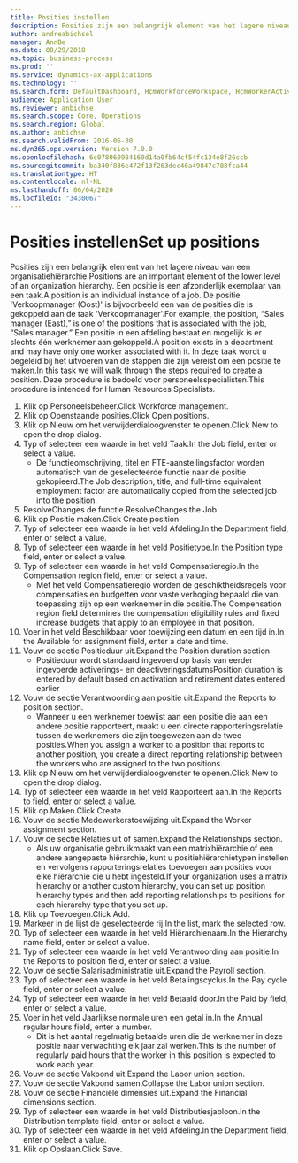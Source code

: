 ```yaml
---
title: Posities instellen
description: Posities zijn een belangrijk element van het lagere niveau van een organisatiehiërarchie.
author: andreabichsel
manager: AnnBe
ms.date: 08/29/2018
ms.topic: business-process
ms.prod: ''
ms.service: dynamics-ax-applications
ms.technology: ''
ms.search.form: DefaultDashboard, HcmWorkforceWorkspace, HcmWorkerActivityChart, HcmAllWorkersListPart, HcmPosition, HcmPositionNewPosition, HcmJobLookup, HcmPositionReportsToDialog, HcmPositionLookup, FinancialDimensionDefaultTemplatesLookup, DimensionLookup, HcmPersonnelManagementWorkspace
audience: Application User
ms.reviewer: anbichse
ms.search.scope: Core, Operations
ms.search.region: Global
ms.author: anbichse
ms.search.validFrom: 2016-06-30
ms.dyn365.ops.version: Version 7.0.0
ms.openlocfilehash: 6c078060984169d14a0fb64cf54fc134e8f26ccb
ms.sourcegitcommit: ba340f836e472f13f263dec46a49847c788fca44
ms.translationtype: HT
ms.contentlocale: nl-NL
ms.lasthandoff: 06/04/2020
ms.locfileid: "3430067"
---
```

# <a name="set-up-positions"></a><span data-ttu-id="bba71-103">Posities instellen</span><span class="sxs-lookup"><span data-stu-id="bba71-103">Set up positions</span></span>



<span data-ttu-id="bba71-104">Posities zijn een belangrijk element van het lagere niveau van een organisatiehiërarchie.</span><span class="sxs-lookup"><span data-stu-id="bba71-104">Positions are an important element of the lower level of an organization hierarchy.</span></span> <span data-ttu-id="bba71-105">Een positie is een afzonderlijk exemplaar van een taak.</span><span class="sxs-lookup"><span data-stu-id="bba71-105">A position is an individual instance of a job.</span></span> <span data-ttu-id="bba71-106">De positie 'Verkoopmanager (Oost)' is bijvoorbeeld een van de posities die is gekoppeld aan de taak 'Verkoopmanager'.</span><span class="sxs-lookup"><span data-stu-id="bba71-106">For example, the position, “Sales manager (East),” is one of the positions that is associated with the job, “Sales manager.”</span></span> <span data-ttu-id="bba71-107">Een positie in een afdeling bestaat en mogelijk is er slechts één werknemer aan gekoppeld.</span><span class="sxs-lookup"><span data-stu-id="bba71-107">A position exists in a department and may have only one worker associated with it.</span></span> <span data-ttu-id="bba71-108">In deze taak wordt u begeleid bij het uitvoeren van de stappen die zijn vereist om een positie te maken.</span><span class="sxs-lookup"><span data-stu-id="bba71-108">In this task we will walk through the steps required to create a position.</span></span> <span data-ttu-id="bba71-109">Deze procedure is bedoeld voor personeelsspecialisten.</span><span class="sxs-lookup"><span data-stu-id="bba71-109">This procedure is intended for Human Resources Specialists.</span></span>

1. <span data-ttu-id="bba71-110">Klik op Personeelsbeheer.</span><span class="sxs-lookup"><span data-stu-id="bba71-110">Click Workforce management.</span></span>
2. <span data-ttu-id="bba71-111">Klik op Openstaande posities.</span><span class="sxs-lookup"><span data-stu-id="bba71-111">Click Open positions.</span></span>
3. <span data-ttu-id="bba71-112">Klik op Nieuw om het verwijderdialoogvenster te openen.</span><span class="sxs-lookup"><span data-stu-id="bba71-112">Click New to open the drop dialog.</span></span>
4. <span data-ttu-id="bba71-113">Typ of selecteer een waarde in het veld Taak.</span><span class="sxs-lookup"><span data-stu-id="bba71-113">In the Job field, enter or select a value.</span></span>
    * <span data-ttu-id="bba71-114">De functieomschrijving, titel en FTE-aanstellingsfactor worden automatisch van de geselecteerde functie naar de positie gekopieerd.</span><span class="sxs-lookup"><span data-stu-id="bba71-114">The Job description, title, and full-time equivalent employment factor are automatically copied from the selected job into the position.</span></span>  
5. <span data-ttu-id="bba71-115">ResolveChanges de functie.</span><span class="sxs-lookup"><span data-stu-id="bba71-115">ResolveChanges the Job.</span></span>
6. <span data-ttu-id="bba71-116">Klik op Positie maken.</span><span class="sxs-lookup"><span data-stu-id="bba71-116">Click Create position.</span></span>
7. <span data-ttu-id="bba71-117">Typ of selecteer een waarde in het veld Afdeling.</span><span class="sxs-lookup"><span data-stu-id="bba71-117">In the Department field, enter or select a value.</span></span>
8. <span data-ttu-id="bba71-118">Typ of selecteer een waarde in het veld Positietype.</span><span class="sxs-lookup"><span data-stu-id="bba71-118">In the Position type field, enter or select a value.</span></span>
9. <span data-ttu-id="bba71-119">Typ of selecteer een waarde in het veld Compensatieregio.</span><span class="sxs-lookup"><span data-stu-id="bba71-119">In the Compensation region field, enter or select a value.</span></span>
    * <span data-ttu-id="bba71-120">Met het veld Compensatieregio worden de geschiktheidsregels voor compensaties en budgetten voor vaste verhoging bepaald die van toepassing zijn op een werknemer in die positie.</span><span class="sxs-lookup"><span data-stu-id="bba71-120">The Compensation region field determines the compensation eligibility rules and fixed increase budgets that apply to an employee in that position.</span></span>  
10. <span data-ttu-id="bba71-121">Voer in het veld Beschikbaar voor toewijzing een datum en een tijd in.</span><span class="sxs-lookup"><span data-stu-id="bba71-121">In the Available for assignment field, enter a date and time.</span></span>
11. <span data-ttu-id="bba71-122">Vouw de sectie Positieduur uit.</span><span class="sxs-lookup"><span data-stu-id="bba71-122">Expand the Position duration section.</span></span>
    * <span data-ttu-id="bba71-123">Positieduur wordt standaard ingevoerd op basis van eerder ingevoerde activerings- en deactiveringsdatums</span><span class="sxs-lookup"><span data-stu-id="bba71-123">Position duration is entered by default based on activation and retirement dates entered earlier</span></span>  
12. <span data-ttu-id="bba71-124">Vouw de sectie Verantwoording aan positie uit.</span><span class="sxs-lookup"><span data-stu-id="bba71-124">Expand the Reports to position section.</span></span>
    * <span data-ttu-id="bba71-125">Wanneer u een werknemer toewijst aan een positie die aan een andere positie rapporteert, maakt u een directe rapporteringsrelatie tussen de werknemers die zijn toegewezen aan de twee posities.</span><span class="sxs-lookup"><span data-stu-id="bba71-125">When you assign a worker to a position that reports to another position, you create a direct reporting relationship between the workers who are assigned to the two positions.</span></span>  
13. <span data-ttu-id="bba71-126">Klik op Nieuw om het verwijderdialoogvenster te openen.</span><span class="sxs-lookup"><span data-stu-id="bba71-126">Click New to open the drop dialog.</span></span>
14. <span data-ttu-id="bba71-127">Typ of selecteer een waarde in het veld Rapporteert aan.</span><span class="sxs-lookup"><span data-stu-id="bba71-127">In the Reports to field, enter or select a value.</span></span>
15. <span data-ttu-id="bba71-128">Klik op Maken.</span><span class="sxs-lookup"><span data-stu-id="bba71-128">Click Create.</span></span>
16. <span data-ttu-id="bba71-129">Vouw de sectie Medewerkerstoewijzing uit.</span><span class="sxs-lookup"><span data-stu-id="bba71-129">Expand the Worker assignment section.</span></span>
17. <span data-ttu-id="bba71-130">Vouw de sectie Relaties uit of samen.</span><span class="sxs-lookup"><span data-stu-id="bba71-130">Expand the Relationships section.</span></span>
    * <span data-ttu-id="bba71-131">Als uw organisatie gebruikmaakt van een matrixhiërarchie of een andere aangepaste hiërarchie, kunt u positiehiërarchietypen instellen en vervolgens rapporteringsrelaties toevoegen aan posities voor elke hiërarchie die u hebt ingesteld.</span><span class="sxs-lookup"><span data-stu-id="bba71-131">If your organization uses a matrix hierarchy or another custom hierarchy, you can set up position hierarchy types and then add reporting relationships to positions for each hierarchy type that you set up.</span></span>  
18. <span data-ttu-id="bba71-132">Klik op Toevoegen.</span><span class="sxs-lookup"><span data-stu-id="bba71-132">Click Add.</span></span>
19. <span data-ttu-id="bba71-133">Markeer in de lijst de geselecteerde rij.</span><span class="sxs-lookup"><span data-stu-id="bba71-133">In the list, mark the selected row.</span></span>
20. <span data-ttu-id="bba71-134">Typ of selecteer een waarde in het veld Hiërarchienaam.</span><span class="sxs-lookup"><span data-stu-id="bba71-134">In the Hierarchy name field, enter or select a value.</span></span>
21. <span data-ttu-id="bba71-135">Typ of selecteer een waarde in het veld Verantwoording aan positie.</span><span class="sxs-lookup"><span data-stu-id="bba71-135">In the Reports to position field, enter or select a value.</span></span>
22. <span data-ttu-id="bba71-136">Vouw de sectie Salarisadministratie uit.</span><span class="sxs-lookup"><span data-stu-id="bba71-136">Expand the Payroll section.</span></span>
23. <span data-ttu-id="bba71-137">Typ of selecteer een waarde in het veld Betalingscyclus.</span><span class="sxs-lookup"><span data-stu-id="bba71-137">In the Pay cycle field, enter or select a value.</span></span>
24. <span data-ttu-id="bba71-138">Typ of selecteer een waarde in het veld Betaald door.</span><span class="sxs-lookup"><span data-stu-id="bba71-138">In the Paid by field, enter or select a value.</span></span>
25. <span data-ttu-id="bba71-139">Voer in het veld Jaarlijkse normale uren een getal in.</span><span class="sxs-lookup"><span data-stu-id="bba71-139">In the Annual regular hours field, enter a number.</span></span>
    * <span data-ttu-id="bba71-140">Dit is het aantal regelmatig betaalde uren die de werknemer in deze positie naar verwachting elk jaar zal werken.</span><span class="sxs-lookup"><span data-stu-id="bba71-140">This is the number of regularly paid hours that the worker in this position is expected to work each year.</span></span>  
26. <span data-ttu-id="bba71-141">Vouw de sectie Vakbond uit.</span><span class="sxs-lookup"><span data-stu-id="bba71-141">Expand the Labor union section.</span></span>
27. <span data-ttu-id="bba71-142">Vouw de sectie Vakbond samen.</span><span class="sxs-lookup"><span data-stu-id="bba71-142">Collapse the Labor union section.</span></span>
28. <span data-ttu-id="bba71-143">Vouw de sectie Financiële dimensies uit.</span><span class="sxs-lookup"><span data-stu-id="bba71-143">Expand the Financial dimensions section.</span></span>
29. <span data-ttu-id="bba71-144">Typ of selecteer een waarde in het veld Distributiesjabloon.</span><span class="sxs-lookup"><span data-stu-id="bba71-144">In the Distribution template field, enter or select a value.</span></span>
30. <span data-ttu-id="bba71-145">Typ of selecteer een waarde in het veld Afdeling.</span><span class="sxs-lookup"><span data-stu-id="bba71-145">In the Department field, enter or select a value.</span></span>
31. <span data-ttu-id="bba71-146">Klik op Opslaan.</span><span class="sxs-lookup"><span data-stu-id="bba71-146">Click Save.</span></span>

